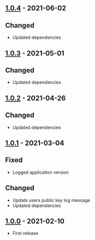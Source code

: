 ## [1.0.4] - 2021-06-02
## Changed
- Updated dependencies

## [1.0.3] - 2021-05-01
## Changed
- Updated dependencies

## [1.0.2] - 2021-04-26
## Changed
- Updated dependencies

## [1.0.1] - 2021-03-04
## Fixed
- Logged application version

## Changed
- Update users public key log message
- Updated dependencies

## [1.0.0] - 2021-02-10
- First release

[1.0.4]: https://github.com/ReasonSoftware/ssh-manager/compare/v1.0.3...v1.0.4
[1.0.3]: https://github.com/ReasonSoftware/ssh-manager/compare/v1.0.2...v1.0.3
[1.0.2]: https://github.com/ReasonSoftware/ssh-manager/compare/v1.0.1...v1.0.2
[1.0.1]: https://github.com/ReasonSoftware/ssh-manager/compare/v1.0.0...v1.0.1
[1.0.0]: https://github.com/ReasonSoftware/ssh-manager/releases/tag/v1.0.0
